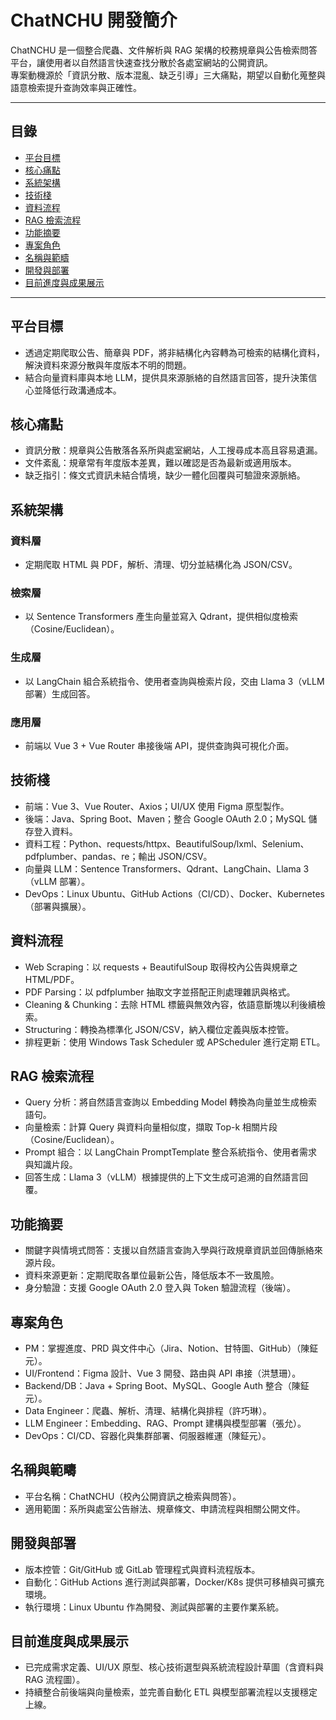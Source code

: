 # ChatNCHU 開發簡介

ChatNCHU 是一個整合爬蟲、文件解析與 RAG 架構的校務規章與公告檢索問答平台，讓使用者以自然語言快速查找分散於各處室網站的公開資訊。  
專案動機源於「資訊分散、版本混亂、缺乏引導」三大痛點，期望以自動化蒐整與語意檢索提升查詢效率與正確性。

---

## 目錄
- [平台目標](#平台目標)
- [核心痛點](#核心痛點)
- [系統架構](#系統架構)
- [技術棧](#技術棧)
- [資料流程](#資料流程)
- [RAG 檢索流程](#rag-檢索流程)
- [功能摘要](#功能摘要)
- [專案角色](#專案角色)
- [名稱與範疇](#名稱與範疇)
- [開發與部署](#開發與部署)
- [目前進度與成果展示](#目前進度與成果展示)

---

## 平台目標
- 透過定期爬取公告、簡章與 PDF，將非結構化內容轉為可檢索的結構化資料，解決資料來源分散與年度版本不明的問題。  
- 結合向量資料庫與本地 LLM，提供具來源脈絡的自然語言回答，提升決策信心並降低行政溝通成本。

## 核心痛點
- 資訊分散：規章與公告散落各系所與處室網站，人工搜尋成本高且容易遺漏。  
- 文件紊亂：規章常有年度版本差異，難以確認是否為最新或適用版本。  
- 缺乏指引：條文式資訊未結合情境，缺少一體化回覆與可驗證來源脈絡。  

## 系統架構
### 資料層
- 定期爬取 HTML 與 PDF，解析、清理、切分並結構化為 JSON/CSV。  

### 檢索層
- 以 Sentence Transformers 產生向量並寫入 Qdrant，提供相似度檢索（Cosine/Euclidean）。  

### 生成層
- 以 LangChain 組合系統指令、使用者查詢與檢索片段，交由 Llama 3（vLLM 部署）生成回答。  

### 應用層
- 前端以 Vue 3 + Vue Router 串接後端 API，提供查詢與可視化介面。  

## 技術棧
- 前端：Vue 3、Vue Router、Axios；UI/UX 使用 Figma 原型製作。  
- 後端：Java、Spring Boot、Maven；整合 Google OAuth 2.0；MySQL 儲存登入資料。  
- 資料工程：Python、requests/httpx、BeautifulSoup/lxml、Selenium、pdfplumber、pandas、re；輸出 JSON/CSV。  
- 向量與 LLM：Sentence Transformers、Qdrant、LangChain、Llama 3（vLLM 部署）。  
- DevOps：Linux Ubuntu、GitHub Actions（CI/CD）、Docker、Kubernetes（部署與擴展）。  

## 資料流程
- Web Scraping：以 requests + BeautifulSoup 取得校內公告與規章之 HTML/PDF。  
- PDF Parsing：以 pdfplumber 抽取文字並搭配正則處理雜訊與格式。  
- Cleaning & Chunking：去除 HTML 標籤與無效內容，依語意斷塊以利後續檢索。  
- Structuring：轉換為標準化 JSON/CSV，納入欄位定義與版本控管。  
- 排程更新：使用 Windows Task Scheduler 或 APScheduler 進行定期 ETL。  

## RAG 檢索流程
- Query 分析：將自然語言查詢以 Embedding Model 轉換為向量並生成檢索語句。  
- 向量檢索：計算 Query 與資料向量相似度，擷取 Top-k 相關片段（Cosine/Euclidean）。  
- Prompt 組合：以 LangChain PromptTemplate 整合系統指令、使用者需求與知識片段。  
- 回答生成：Llama 3（vLLM）根據提供的上下文生成可追溯的自然語言回覆。  

## 功能摘要
- 關鍵字與情境式問答：支援以自然語言查詢入學與行政規章資訊並回傳脈絡來源片段。  
- 資料來源更新：定期爬取各單位最新公告，降低版本不一致風險。  
- 身分驗證：支援 Google OAuth 2.0 登入與 Token 驗證流程（後端）。  

## 專案角色
- PM：掌握進度、PRD 與文件中心（Jira、Notion、甘特圖、GitHub）（陳鉦元）。  
- UI/Frontend：Figma 設計、Vue 3 開發、路由與 API 串接（洪慧珊）。  
- Backend/DB：Java + Spring Boot、MySQL、Google Auth 整合（陳鉦元）。  
- Data Engineer：爬蟲、解析、清理、結構化與排程（許巧琳）。  
- LLM Engineer：Embedding、RAG、Prompt 建構與模型部署（張允）。  
- DevOps：CI/CD、容器化與集群部署、伺服器維運（陳鉦元）。  

## 名稱與範疇
- 平台名稱：ChatNCHU（校內公開資訊之檢索與問答）。  
- 適用範圍：系所與處室公告辦法、規章條文、申請流程與相關公開文件。  

## 開發與部署
- 版本控管：Git/GitHub 或 GitLab 管理程式與資料流程版本。  
- 自動化：GitHub Actions 進行測試與部署，Docker/K8s 提供可移植與可擴充環境。  
- 執行環境：Linux Ubuntu 作為開發、測試與部署的主要作業系統。  

## 目前進度與成果展示
- 已完成需求定義、UI/UX 原型、核心技術選型與系統流程設計草圖（含資料與 RAG 流程圖）。  
- 持續整合前後端與向量檢索，並完善自動化 ETL 與模型部署流程以支援穩定上線。  
